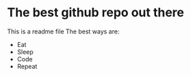 # The best github repo out there
This is a readme file
The best ways are:
- Eat
- Sleep
- Code
- Repeat